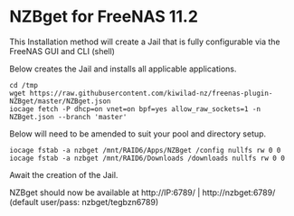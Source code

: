 # NZBget for FreeNAS 11.2

This Installation method will create a Jail that is fully configurable via the FreeNAS GUI and CLI (shell)

Below creates the Jail and installs all applicable applications.
```
cd /tmp
wget https://raw.githubusercontent.com/kiwilad-nz/freenas-plugin-NZBget/master/NZBget.json
iocage fetch -P dhcp=on vnet=on bpf=yes allow_raw_sockets=1 -n NZBget.json --branch 'master'
```
Below will need to be amended to suit your pool and directory setup.
```
iocage fstab -a nzbget /mnt/RAID6/Apps/NZBget /config nullfs rw 0 0
iocage fstab -a nzbget /mnt/RAID6/Downloads /downloads nullfs rw 0 0
```
Await the creation of the Jail.

NZBget should now be available at http://IP:6789/ | http://nzbget:6789/ (default user/pass: nzbget/tegbzn6789)

